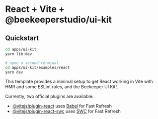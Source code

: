 # React + Vite + @beekeeperstudio/ui-kit

## Quickstart

```bash
cd apps/ui-kit
yarn lib:dev

# open a second terminal
cd apps/ui-kit/examples/react
yarn dev
```

This template provides a minimal setup to get React working in Vite with HMR and some ESLint rules, and the Beekeeper UI Kit!.

Currently, two official plugins are available:

- [@vitejs/plugin-react](https://github.com/vitejs/vite-plugin-react/blob/main/packages/plugin-react/README.md) uses [Babel](https://babeljs.io/) for Fast Refresh
- [@vitejs/plugin-react-swc](https://github.com/vitejs/vite-plugin-react-swc) uses [SWC](https://swc.rs/) for Fast Refresh

